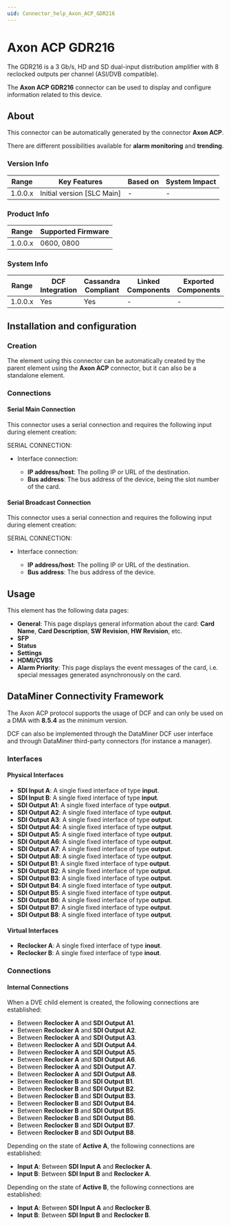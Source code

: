 ```yaml
---
uid: Connector_help_Axon_ACP_GDR216
---
```


# Axon ACP GDR216

The GDR216 is a 3 Gb/s, HD and SD dual-input distribution amplifier with 8 reclocked outputs per channel (ASI/DVB compatible).

The **Axon ACP GDR216** connector can be used to display and configure information related to this device.

## About

This connector can be automatically generated by the connector **Axon ACP**.

There are different possibilities available for **alarm monitoring** and **trending**.

### Version Info

| **Range** | **Key Features**             | **Based on** | **System Impact** |
|-----------|------------------------------|--------------|-------------------|
| 1.0.0.x   | Initial version \[SLC Main\] | \-           | \-                |

### Product Info

| Range     | Supported Firmware     |
|-----------|------------------------|
| 1.0.0.x   | 0600, 0800             |

### System Info

| Range     | DCF Integration     | Cassandra Compliant     | Linked Components     | Exported Components     |
|-----------|---------------------|-------------------------|-----------------------|-------------------------|
| 1.0.0.x   | Yes                 | Yes                     | \-                    | \-                      |

## Installation and configuration

### Creation

The element using this connector can be automatically created by the parent element using the **Axon ACP** connector, but it can also be a standalone element.

### Connections

#### Serial Main Connection

This connector uses a serial connection and requires the following input during element creation:

SERIAL CONNECTION:

- Interface connection:

  - **IP address/host**: The polling IP or URL of the destination.
  - **Bus address**: The bus address of the device, being the slot number of the card.

#### Serial Broadcast Connection

This connector uses a serial connection and requires the following input during element creation:

SERIAL CONNECTION:

- Interface connection:

  - **IP address/host**: The polling IP or URL of the destination.
  - **Bus address**: The bus address of the device.

## Usage

This element has the following data pages:

- **General**: This page displays general information about the card: **Card Name**, **Card Description**, **SW Revision**, **HW Revision**, etc.
- **SFP**
- **Status**
- **Settings**
- **HDMI/CVBS**
- **Alarm Priority**: This page displays the event messages of the card, i.e. special messages generated asynchronously on the card.

## DataMiner Connectivity Framework

The Axon ACP protocol supports the usage of DCF and can only be used on a DMA with **8.5.4** as the minimum version.

DCF can also be implemented through the DataMiner DCF user interface and through DataMiner third-party connectors (for instance a manager).

### Interfaces

#### Physical Interfaces

- **SDI Input A**: A single fixed interface of type **input**.
- **SDI Input B**: A single fixed interface of type **input**.
- **SDI Output A1**: A single fixed interface of type **output**.
- **SDI Output A2**: A single fixed interface of type **output**.
- **SDI Output A3**: A single fixed interface of type **output**.
- **SDI Output A4**: A single fixed interface of type **output**.
- **SDI Output A5**: A single fixed interface of type **output**.
- **SDI Output A6**: A single fixed interface of type **output**.
- **SDI Output A7**: A single fixed interface of type **output**.
- **SDI Output A8**: A single fixed interface of type **output**.
- **SDI Output B1**: A single fixed interface of type **output**.
- **SDI Output B2**: A single fixed interface of type **output**.
- **SDI Output B3**: A single fixed interface of type **output**.
- **SDI Output B4**: A single fixed interface of type **output**.
- **SDI Output B5**: A single fixed interface of type **output**.
- **SDI Output B6**: A single fixed interface of type **output**.
- **SDI Output B7**: A single fixed interface of type **output**.
- **SDI Output B8**: A single fixed interface of type **output**.

#### Virtual Interfaces

- **Reclocker A**: A single fixed interface of type **inout**.
- **Reclocker B**: A single fixed interface of type **inout**.

### Connections

#### Internal Connections

When a DVE child element is created, the following connections are established:

- Between **Reclocker A** and **SDI Output A1**.
- Between **Reclocker A** and **SDI Output A2**.
- Between **Reclocker A** and **SDI Output A3**.
- Between **Reclocker A** and **SDI Output A4**.
- Between **Reclocker A** and **SDI Output A5**.
- Between **Reclocker A** and **SDI Output A6**.
- Between **Reclocker A** and **SDI Output A7**.
- Between **Reclocker A** and **SDI Output A8**.
- Between **Reclocker B** and **SDI Output B1**.
- Between **Reclocker B** and **SDI Output B2**.
- Between **Reclocker B** and **SDI Output B3**.
- Between **Reclocker B** and **SDI Output B4**.
- Between **Reclocker B** and **SDI Output B5**.
- Between **Reclocker B** and **SDI Output B6**.
- Between **Reclocker B** and **SDI Output B7**.
- Between **Reclocker B** and **SDI Output B8**.

Depending on the state of **Active A**, the following connections are established:

- **Input A**: Between **SDI Input A** and **Reclocker A**.
- **Input B**: Between **SDI Input B** and **Reclocker A**.

Depending on the state of **Active B**, the following connections are established:

- **Input A**: Between **SDI Input A** and **Reclocker B**.
- **Input B**: Between **SDI Input B** and **Reclocker B**.
